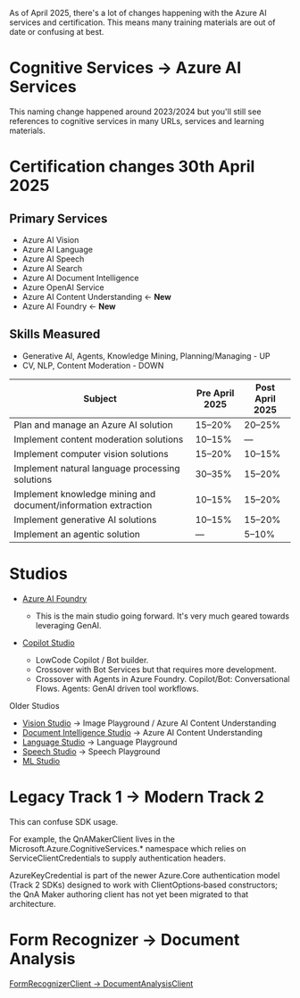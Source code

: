 As of April 2025, there's a lot of changes happening with the Azure AI services and certification. This means many training materials are out of date or confusing at best.

# Cognitive Services -> Azure AI Services
This naming change happened around 2023/2024 but you'll still see references to cognitive services in many URLs, services and learning materials.

# Certification changes 30th April 2025 

## Primary Services
- Azure AI Vision
- Azure AI Language
- Azure AI Speech
- Azure AI Search
- Azure AI Document Intelligence
- Azure OpenAI Service
- Azure AI Content Understanding <- **New**
- Azure AI Foundry <- **New**

## Skills Measured

- Generative AI, Agents, Knowledge Mining, Planning/Managing - UP
- CV, NLP, Content Moderation - DOWN

| Subject                                                           | Pre April 2025 | Post April 2025 |
|-------------------------------------------------------------------|----------------|-----------------|
| Plan and manage an Azure AI solution                              | 15–20%         | 20–25%          |
| Implement content moderation solutions                            | 10–15%         | —               |
| Implement computer vision solutions                               | 15–20%         | 10–15%          |
| Implement natural language processing solutions                   | 30–35%         | 15–20%          |
| Implement knowledge mining and document/information extraction    | 10–15%         | 15–20%          |
| Implement generative AI solutions                                 | 10–15%         | 15–20%          |
| Implement an agentic solution                                     | —              | 5–10%           |


# Studios
- [Azure AI Foundry](https://ai.azure.com)
  - This is the main studio going forward. It's very much geared towards leveraging GenAI.

- [Copilot Studio](https://www.copilotstudio.microsoft.com)
  - LowCode Copilot / Bot builder.
  - Crossover with Bot Services but that requires more development.
  - Crossover with Agents in Azure Foundry. Copilot/Bot: Conversational Flows. Agents: GenAI driven tool workflows.

Older Studios
- [Vision Studio](https://portal.vision.cognitive.azure.com) -> Image Playground / Azure AI Content Understanding
- [Document Intelligence Studio](https://documentintelligence.ai.azure.com/) -> Azure AI Content Understanding
- [Language Studio](https://language.cognitive.azure.com) -> Language Playground
- [Speech Studio](https://speech.microsoft.com) -> Speech Playground
- [ML Studio](https://ml.azure.com/)

# Legacy Track 1 -> Modern Track 2
This can confuse SDK usage. 

For example, the QnAMakerClient lives in the Microsoft.Azure.CognitiveServices.* namespace which relies on ServiceClientCredentials to supply authentication headers. 

AzureKeyCredential is part of the newer Azure.Core authentication model (Track 2 SDKs) designed to work with ClientOptions‑based constructors; the QnA Maker authoring client has not yet been migrated to that architecture.

# Form Recognizer -> Document Analysis
[FormRecognizerClient -> DocumentAnalysisClient](https://github.com/Azure/azure-sdk-for-net/blob/Azure.AI.FormRecognizer_4.1.0/sdk/formrecognizer/Azure.AI.FormRecognizer/MigrationGuide.md)

